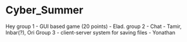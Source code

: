 # Cyber_Summer
Hey
group 1 - GUI based game (20 points) - Elad.
group 2 - Chat - Tamir, Inbar(?), Ori
Group 3 - client-server system for saving files - Yonathan
